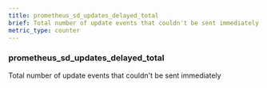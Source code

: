 ```yaml
---
title: prometheus_sd_updates_delayed_total
brief: Total number of update events that couldn't be sent immediately
metric_type: counter
---
```

### prometheus_sd_updates_delayed_total

Total number of update events that couldn't be sent immediately
